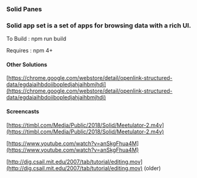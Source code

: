 ### **Solid Panes**

### Solid app set is a set of apps for browsing data with a rich UI.

To Build : npm run build

Requires : npm 4+

#### Other Solutions

[https://chrome.google.com/webstore/detail/openlink-structured-data/egdaiaihbdoiibopledjahjaihbmjhdj](https://chrome.google.com/webstore/detail/openlink-structured-data/egdaiaihbdoiibopledjahjaihbmjhdj)

#### Screencasts

[https://timbl.com/Media/Public/2018/Solid/Meetulator-2.m4v](https://timbl.com/Media/Public/2018/Solid/Meetulator-2.m4v)

[https://www.youtube.com/watch?v=anSkgFhua4M](https://www.youtube.com/watch?v=anSkgFhua4M)

[http://dig.csail.mit.edu/2007/tab/tutorial/editing.mov](http://dig.csail.mit.edu/2007/tab/tutorial/editing.mov) \(older\)

